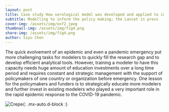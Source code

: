 ```yaml
---
layout: post
title: Case study How serological model was developed and applied to inform COVID-19 responses in Afghanistan
subtitle: Modelling to inform the policy making; the Lancet in press
cover-img: /assets/img/oxf2.jpeg
thumbnail-img: /assets/img/fig4.png
share-img: /assets/img/fig4.png
author: Siyu Chen
---
```

The quick evolvement of an epidemic and even a pandemic emergency put more challenging tasks for modelers to quickly fill the research gap and to develop efficient analytical tools. However, training a modeler to have this capacity needs huge amount of education investments over a long time period and requires constant and strategic management with the support of policymakers of one country or organization before emergency. One lesson for the policymakers and funders is to strategically educate more modelers and further invest in existing modelers who played a very important role in the rapid epidemic response to the COVID-19 pandemic.

![Crepe](https://SiyuChenOxf.github.io/assets/img/fig9.png){: .mx-auto.d-block :}
